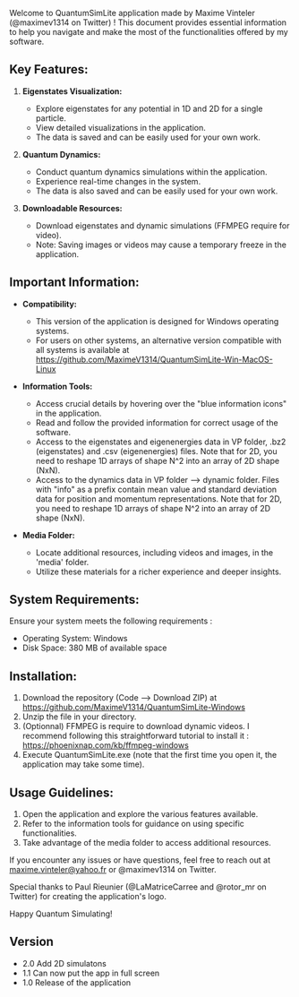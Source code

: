 Welcome to QuantumSimLite application made by Maxime Vinteler (@maximev1314 on Twitter) ! This document provides essential information to help you navigate and make the most of the functionalities offered by my software.

## Key Features:

1. **Eigenstates Visualization:**
   - Explore eigenstates for any potential in 1D and 2D for a single particle.
   - View detailed visualizations in the application.
   - The data is saved and can be easily used for your own work.

2. **Quantum Dynamics:**
   - Conduct quantum dynamics simulations within the application.
   - Experience real-time changes in the system.
   - The data is also saved and can be easily used for your own work.

3. **Downloadable Resources:**
   - Download eigenstates and dynamic simulations (FFMPEG require for video).
   - Note: Saving images or videos may cause a temporary freeze in the application.

## Important Information:

- **Compatibility:**
   - This version of the application is designed for Windows operating systems.
   - For users on other systems, an alternative version compatible with all systems is available at https://github.com/MaximeV1314/QuantumSimLite-Win-MacOS-Linux

- **Information Tools:**
   - Access crucial details by hovering over the "blue information icons" in the application.
   - Read and follow the provided information for correct usage of the software.
   - Access to the eigenstates and eigenenergies data in VP folder, .bz2 (eigenstates) and .csv (eigenenergies) files. Note that for 2D, you need to reshape 1D arrays of shape N^2 into an array of 2D shape (NxN).
   - Access to the dynamics data in VP folder --> dynamic folder. Files with "info" as a prefix contain mean value and standard deviation data for position and momentum representations. Note that for 2D, you need to reshape 1D arrays of shape N^2 into an array of 2D shape (NxN).

- **Media Folder:**
   - Locate additional resources, including videos and images, in the 'media' folder.
   - Utilize these materials for a richer experience and deeper insights.

 ## System Requirements:

Ensure your system meets the following requirements :
- Operating System: Windows
- Disk Space: 380 MB of available space

## Installation:

1. Download the repository (Code --> Download ZIP) at https://github.com/MaximeV1314/QuantumSimLite-Windows
2. Unzip the file in your directory.
3. (Optionnal) FFMPEG is require to download dynamic videos. I recommend following this straightforward tutorial to install it : https://phoenixnap.com/kb/ffmpeg-windows
4. Execute QuantumSimLite.exe (note that the first time you open it, the application may take some time).

## Usage Guidelines:

1. Open the application and explore the various features available.
2. Refer to the information tools for guidance on using specific functionalities.
3. Take advantage of the media folder to access additional resources.

If you encounter any issues or have questions, feel free to reach out at maxime.vinteler@yahoo.fr or @maximev1314 on Twitter.

Special thanks to Paul Rieunier (@LaMatriceCarree and @rotor_mr on Twitter) for creating the application's logo.

Happy Quantum Simulating!

## Version
- 2.0 Add 2D simulatons
- 1.1 Can now put the app in full screen
- 1.0 Release of the application
